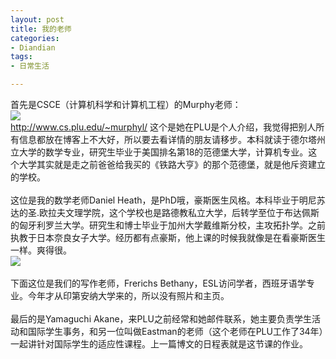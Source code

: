 ```yaml
---
layout: post
title: 我的老师
categories:
- Diandian
tags:
- 日常生活

---
```

首先是CSCE（计算机科学和计算机工程）的Murphy老师：
<br />
<img src="http://m3.img.srcdd.com/farm4/d/2012/0627/10/FA93ACFCAC977F1D8BAF12117EF053AF_B500_900_170_181.JPEG" />
<br />http://www.cs.plu.edu/~murphyl/ 这个是她在PLU是个人介绍，我觉得把别人所有信息都放在博客上不大好，所以要去看详情的朋友请移步。本科就读于德尔塔州立大学的数学专业，研究生毕业于美国排名第18的范德堡大学，计算机专业。这个大学其实就是走之前爸爸给我买的《铁路大亨》的那个范德堡，就是他斥资建立的学校。
<br />
<br />这位是我的数学老师Daniel Heath，是PhD哦，豪斯医生风格。本科毕业于明尼苏达的圣.欧拉夫文理学院，这个学校也是路德教私立大学，后转学至位于布达佩斯的匈牙利罗兰大学。研究生和博士毕业于加州大学戴维斯分校，主攻拓扑学。之前执教于日本奈良女子大学。经历都有点豪斯，他上课的时候我就像是在看豪斯医生一样。爽得很。
<br />
<img src="http://m3.img.srcdd.com/farm4/d/2012/0627/10/0DC2FC9607F3E8CB70B6CC0DD45F1D84_B500_900_192_288.JPEG" />
<br />
<br />下面这位是我们的写作老师，Frerichs Bethany，ESL访问学者，西班牙语学专业。今年才从印第安纳大学来的，所以没有照片和主页。
<br />
<br />最后的是Yamaguchi Akane，来PLU之前经常和她邮件联系，她主要负责学生活动和国际学生事务，和另一位叫做Eastman的老师（这个老师在PLU工作了34年）一起讲针对国际学生的适应性课程。上一篇博文的日程表就是这节课的作业。
<br />